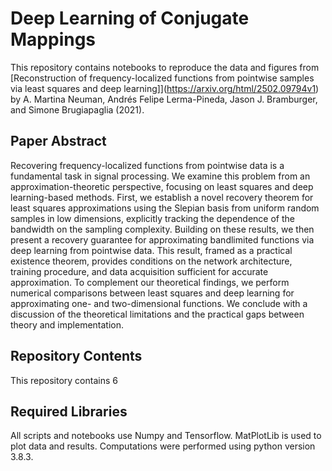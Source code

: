 # **Deep Learning of Conjugate Mappings**

This repository contains notebooks to reproduce the data and figures from [Reconstruction of frequency-localized functions from pointwise samples via least squares and deep learning]](https://arxiv.org/html/2502.09794v1) by A. Martina Neuman, Andrés Felipe Lerma-Pineda, Jason J. Bramburger, and Simone Brugiapaglia (2021).

## **Paper Abstract**
Recovering frequency-localized functions from pointwise data is a fundamental task in signal processing. We examine this problem from an approximation-theoretic perspective, focusing on least squares and deep learning-based methods. First, we establish a novel recovery theorem for least squares approximations using the Slepian basis from uniform random samples in low dimensions, explicitly tracking the dependence of the bandwidth on the sampling complexity. Building on these results, we then present a recovery guarantee for approximating bandlimited functions via deep learning from pointwise data. This result, framed as a practical existence theorem, provides conditions on the network architecture, training procedure, and data acquisition sufficient for accurate approximation. To complement our theoretical findings, we perform numerical comparisons between least squares and deep learning for approximating one- and two-dimensional functions. We conclude with a discussion of the theoretical limitations and the practical gaps between theory and implementation.

## **Repository Contents**
This repository contains 6

## **Required Libraries**
All scripts and notebooks use Numpy and Tensorflow. MatPlotLib is used to plot data and results. Computations were performed using python version 3.8.3.
